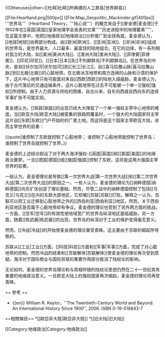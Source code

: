 {{Otheruses|other=[[杜拜|杜拜]]所興建的人工群島|世界群島}}

[[File:Heartland.png|500px]]
[[File:Map_Geopolitic_Mackinder.gif|400px]]
'''世界岛'''（Heartland Theory，'''陆心说'''）的概念来自于[[麥金德|麦金德]]于1902年在[[英国|英国]]皇家地理学会发表的文章'''''历史进程中的地理要素'''''。在这篇文章中，他把[[地缘政治|地缘政治]]分析推广到全球角度。麦金德认为，[[地球|地球]]由两部分构成。由[[欧洲|欧洲]]、[[亚洲|亚洲]]、[[非洲|非洲]]组成的世界岛，是世界最大、人口最多、最富饶的陆地组合。在它的边缘，有一系列相对孤立的大陆，如[[美洲|美洲大陆]]、[[澳洲大陆|澳洲大陆]]、[[菲律賓|菲律賓]]、[[印尼|印尼]]、[[日本|日本]]及[[不列颠群岛|不列颠群岛]]。在世界岛的中央，是自[[伏尔加河|伏尔加河]]到[[长江|长江]]，自[[喜马拉雅山脉|喜马拉雅山脉]]到[[北极|北极]]的心脏地带。在北极冰冻地带和南方连绵的山脉和沙漠的保护下，这片中心地带只有可能面对来自[[西欧|西欧]]的陆地入侵威胁。麦金德认为，由于古代落后的交通运输条件，这片心脏地带在过去不可能被一个单一[[强权|强权]]所控制。由于人力资源与供给的困难，自古以来，自东向西或自西向东的连续军事扩张不可能实现。

麦金德认为，[[铁路|铁路]]的出现已经大大降低了一个单一强权主宰中心地带的难度。当[[欧亚大陆|欧亚大陆]]被密集的铁路网覆盖时，一个强大的大陆国家将主宰这片自[[东欧|东欧]]门户开始的的广袤土地。而这将是这个国家主宰欧亚大陆，进而主宰世界的前奏：

{{quote|谁控制了东欧就控制了心脏地带；
谁控制了心脏地带就控制了世界岛；
谁控制了世界岛就控制了世界。}}

麦金德的上述结论假设了对于两大海洋强权-[[英国|英国]]和[[美国|美国]]的地缘政治噩梦。一旦[[德国|德国]]或[[俄国|俄国]]控制了东欧，这将是这两大强国主宰世界的前奏。

一般认为，麦金德理论是导致[[第一次世界大战|第一次世界大战]]和[[第二次世界大战|第二次世界大战]]的原因之一。一些人认为，麦金德的理论为[[纳粹德国|纳粹德国]]向东扩张创造了理论基础。然而，尽管二战中的纳粹德国控制了包括[[乌克兰|乌克兰]]在内的东欧大部地区，它却被[[苏联|苏联]]打败。解释之一认为，苏联可以把工业迁移到心脏地带之外的[[西伯利亚|西伯利亚]]地区。然而，关于西伯利亚地区是否属于心脏地带却有争议。麦金德的理论也受到了另外两方面的挑战。一方面，[[空军|空军]]的有效性使地域宽广的世界岛纵深地区面临威胁。另一方面，随着[[核武器|核武器]]的出现，世界岛的纵深对于工业的保护变得毫无意义。

然而，[[冷战|冷战]]的开始使麦金德的理论重受青睐。这主要由于苏联的崛起所导致的。

苏联从[[工业|工业]]方面，[[科技|科技]]方面和[[军事|军事]]方面，完成了对心脏地带的控制。然而冷战的结束和[[苏联解体|苏联解体]]使麦金德的理论再次受到质疑。海洋对于国际商业与国际贸易的重要作用部分抵消了陆权论的影响。

无论如何，麦金德的世界岛理论和与其相伴随的陆权论思想仍然在二十一世纪具有重要的地缘政治意义。一旦欧亚大陆上的强权国家再次崛起，麦金德的理论将再受青睐。

== 參考 ==
* {{en}} William R. Keylor，''The Twentieth-Century World and Beyond: An International History Since 1900'', 2006. ISBN 0-19-516843-7

==相關條目==
*[[歐亞非大陸|歐亞非大陸]]
*[[旧大陆|旧大陆]]

[[Category:地缘政治|Category:地缘政治]]